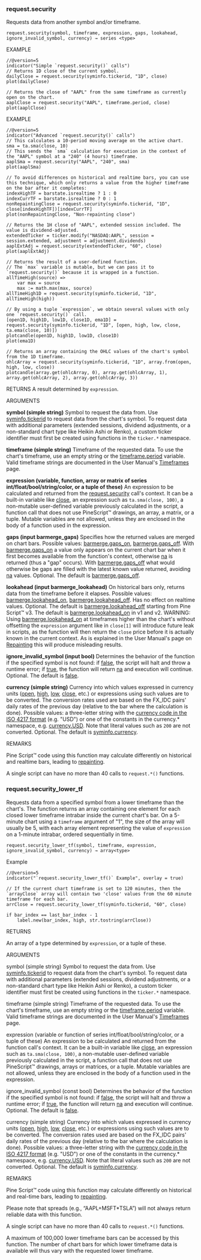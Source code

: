 ### request.security

Requests data from another symbol and/or timeframe.

```
request.security(symbol, timeframe, expression, gaps, lookahead, ignore_invalid_symbol, currency) → series <type>
```

EXAMPLE
```
//@version=5
indicator("Simple `request.security()` calls")
// Returns 1D close of the current symbol.
dailyClose = request.security(syminfo.tickerid, "1D", close)
plot(dailyClose)

// Returns the close of "AAPL" from the same timeframe as currently open on the chart.
aaplClose = request.security("AAPL", timeframe.period, close)
plot(aaplClose)
```

EXAMPLE
```
//@version=5
indicator("Advanced `request.security()` calls")
// This calculates a 10-period moving average on the active chart.
sma = ta.sma(close, 10)
// This sends the `sma` calculation for execution in the context of the "AAPL" symbol at a "240" (4 hours) timeframe.
aaplSma = request.security("AAPL", "240", sma)
plot(aaplSma)

// To avoid differences on historical and realtime bars, you can use this technique, which only returns a value from the higher timeframe on the bar after it completes:
indexHighTF = barstate.isrealtime ? 1 : 0
indexCurrTF = barstate.isrealtime ? 0 : 1
nonRepaintingClose = request.security(syminfo.tickerid, "1D", close[indexHighTF])[indexCurrTF]
plot(nonRepaintingClose, "Non-repainting close")

// Returns the 1H close of "AAPL", extended session included. The value is dividend-adjusted.
extendedTicker = ticker.modify("NASDAQ:AAPL", session = session.extended, adjustment = adjustment.dividends)
aaplExtAdj = request.security(extendedTicker, "60", close)
plot(aaplExtAdj)

// Returns the result of a user-defined function.
// The `max` variable is mutable, but we can pass it to `request.security()` because it is wrapped in a function.
allTimeHigh(source) =>
    var max = source
    max := math.max(max, source)
allTimeHigh1D = request.security(syminfo.tickerid, "1D", allTimeHigh(high))

// By using a tuple `expression`, we obtain several values with only one `request.security()` call.
[open1D, high1D, low1D, close1D, ema1D] = request.security(syminfo.tickerid, "1D", [open, high, low, close, ta.ema(close, 10)])
plotcandle(open1D, high1D, low1D, close1D)
plot(ema1D)

// Returns an array containing the OHLC values of the chart's symbol from the 1D timeframe.
ohlcArray = request.security(syminfo.tickerid, "1D", array.from(open, high, low, close))
plotcandle(array.get(ohlcArray, 0), array.get(ohlcArray, 1), array.get(ohlcArray, 2), array.get(ohlcArray, 3))

```
RETURNS
A result determined by `expression`.

ARGUMENTS

**symbol (simple string)** Symbol to request the data from. Use [syminfo.tickerid](https://www.tradingview.com/pine-script-reference/v5/#var_syminfo.tickerid) to request data from the chart's symbol. To request data with additional parameters (extended sessions, dividend adjustments, or a non-standard chart type like Heikin Ashi or Renko), a custom ticker identifier must first be created using functions in the `ticker.*` namespace.

**timeframe (simple string)** Timeframe of the requested data. To use the chart's timeframe, use an empty string or the [timeframe.period](https://www.tradingview.com/pine-script-reference/v5/#var_timeframe.period) variable. Valid timeframe strings are documented in the User Manual's [Timeframes](https://www.tradingview.com/pine-script-docs/en/v5/concepts/Timeframes.html#timeframe-string-specifications) page.

**expression (variable, function, array or matrix of series int/float/bool/string/color, or a tuple of these)** An expression to be calculated and returned from the [request.security](https://www.tradingview.com/pine-script-reference/v5/#fun_request.security) call's context. It can be a built-in variable like [close](https://www.tradingview.com/pine-script-reference/v5/#var_close), an expression such as `ta.sma(close, 100)`, a non-mutable user-defined variable previously calculated in the script, a function call that does not use PineScript™ drawings, an array, a matrix, or a tuple. Mutable variables are not allowed, unless they are enclosed in the body of a function used in the expression.

**gaps (input barmerge_gaps)** Specifies how the returned values are merged on chart bars. Possible values: [barmerge.gaps_on](https://www.tradingview.com/pine-script-reference/v5/#var_barmerge.gaps_on), [barmerge.gaps_off](https://www.tradingview.com/pine-script-reference/v5/#var_barmerge.gaps_off). With [barmerge.gaps_on](https://www.tradingview.com/pine-script-reference/v5/#var_barmerge.gaps_on) a value only appears on the current chart bar when it first becomes available from the function's context, otherwise [na](https://www.tradingview.com/pine-script-reference/v5/#var_na) is returned (thus a "gap" occurs). With [barmerge.gaps_off](https://www.tradingview.com/pine-script-reference/v5/#var_barmerge.gaps_off) what would otherwise be gaps are filled with the latest known value returned, avoiding [na](https://www.tradingview.com/pine-script-reference/v5/#var_na) values. Optional. The default is [barmerge.gaps_off](https://www.tradingview.com/pine-script-reference/v5/#var_barmerge.gaps_off).

**lookahead (input barmerge_lookahead)** On historical bars only, returns data from the timeframe before it elapses. Possible values: [barmerge.lookahead_on](https://www.tradingview.com/pine-script-reference/v5/#var_barmerge.lookahead_on), [barmerge.lookahead_off](https://www.tradingview.com/pine-script-reference/v5/#var_barmerge.lookahead_off). Has no effect on realtime values. Optional. The default is [barmerge.lookahead_off](https://www.tradingview.com/pine-script-reference/v5/#var_barmerge.lookahead_off) starting from Pine Script™ v3. The default is [barmerge.lookahead_on](https://www.tradingview.com/pine-script-reference/v5/#var_barmerge.lookahead_on) in v1 and v2. WARNING: Using [barmerge.lookahead_on](https://www.tradingview.com/pine-script-reference/v5/#var_barmerge.lookahead_on) at timeframes higher than the chart's without offsetting the `expression` argument like in `close[1]` will introduce future leak in scripts, as the function will then return the `close` price before it is actually known in the current context. As is explained in the User Manual's page on [Repainting](https://www.tradingview.com/pine-script-docs/en/v5/concepts/Repainting.html#future-leak-with-request-security) this will produce misleading results.

**ignore_invalid_symbol (input bool)** Determines the behavior of the function if the specified symbol is not found: if [false](https://www.tradingview.com/pine-script-reference/v5/#op_false), the script will halt and throw a runtime error; if [true](https://www.tradingview.com/pine-script-reference/v5/#op_true), the function will return [na](https://www.tradingview.com/pine-script-reference/v5/#var_na) and execution will continue. Optional. The default is [false](https://www.tradingview.com/pine-script-reference/v5/#op_false).

**currency (simple string)** Currency into which values expressed in currency units ([open](https://www.tradingview.com/pine-script-reference/v5/#var_open), [high](https://www.tradingview.com/pine-script-reference/v5/#var_high), [low](https://www.tradingview.com/pine-script-reference/v5/#var_low), [close](https://www.tradingview.com/pine-script-reference/v5/#var_close), etc.) or expressions using such values are to be converted. The conversion rates used are based on the FX_IDC pairs' daily rates of the previous day (relative to the bar where the calculation is done). Possible values: a three-letter string with the [currency code in the ISO 4217 format](https://en.wikipedia.org/wiki/ISO_4217#Active_codes) (e.g. "USD") or one of the constants in the currency.* namespace, e.g. [currency.USD](https://www.tradingview.com/pine-script-reference/v5/#var_currency.USD). Note that literal values such as `200` are not converted. Optional. The default is [syminfo.currency](https://www.tradingview.com/pine-script-reference/v5/#var_syminfo.currency).

REMARKS

Pine Script™ code using this function may calculate differently on historical and realtime bars, leading to  [repainting](https://www.tradingview.com/pine-script-docs/en/v5/concepts/Repainting.html).

A single script can have no more than 40 calls to `request.*()` functions.

### request.security_lower_tf

Requests data from a specified symbol from a lower timeframe than the chart's. The function returns an array containing one element for each closed lower timeframe intrabar inside the current chart's bar. On a 5-minute chart using a `timeframe` argument of "1", the size of the array will usually be 5, with each array element representing the value of `expression` on a 1-minute intrabar, ordered sequentially in time.

```
request.security_lower_tf(symbol, timeframe, expression, ignore_invalid_symbol, currency) → array<type>
```

Example
```
//@version=5
indicator("`request.security_lower_tf()` Example", overlay = true)

// If the current chart timeframe is set to 120 minutes, then the `arrayClose` array will contain two 'close' values from the 60 minute timeframe for each bar.
arrClose = request.security_lower_tf(syminfo.tickerid, "60", close)

if bar_index == last_bar_index - 1
    label.new(bar_index, high, str.tostring(arrClose))
```

RETURNS

An array of a type determined by `expression`, or a tuple of these.

ARGUMENTS

symbol (simple string) Symbol to request the data from. Use  [syminfo.tickerid](https://www.tradingview.com/pine-script-reference/v5/#var_syminfo.tickerid)  to request data from the chart's symbol. To request data with additional parameters (extended sessions, dividend adjustments, or a non-standard chart type like Heikin Ashi or Renko), a custom ticker identifier must first be created using functions in the `ticker.*` namespace.

timeframe (simple string) Timeframe of the requested data. To use the chart's timeframe, use an empty string or the  [timeframe.period](https://www.tradingview.com/pine-script-reference/v5/#var_timeframe.period)  variable. Valid timeframe strings are documented in the User Manual's  [Timeframes](https://www.tradingview.com/pine-script-docs/en/v5/concepts/Timeframes.html#timeframe-string-specifications)  page.

expression (variable or function of series int/float/bool/string/color, or a tuple of these) An expression to be calculated and returned from the function call's context. It can be a built-in variable like  [close](https://www.tradingview.com/pine-script-reference/v5/#var_close), an expression such as `ta.sma(close, 100)`, a non-mutable user-defined variable previously calculated in the script, a function call that does not use PineScript™ drawings, arrays or matrices, or a tuple. Mutable variables are not allowed, unless they are enclosed in the body of a function used in the expression.

ignore_invalid_symbol (const bool) Determines the behavior of the function if the specified symbol is not found: if  [false](https://www.tradingview.com/pine-script-reference/v5/#op_false), the script will halt and throw a runtime error; if  [true](https://www.tradingview.com/pine-script-reference/v5/#op_true), the function will return  [na](https://www.tradingview.com/pine-script-reference/v5/#var_na)  and execution will continue. Optional. The default is  [false](https://www.tradingview.com/pine-script-reference/v5/#op_false).

currency (simple string) Currency into which values expressed in currency units ([open](https://www.tradingview.com/pine-script-reference/v5/#var_open),  [high](https://www.tradingview.com/pine-script-reference/v5/#var_high),  [low](https://www.tradingview.com/pine-script-reference/v5/#var_low),  [close](https://www.tradingview.com/pine-script-reference/v5/#var_close), etc.) or expressions using such values are to be converted. The conversion rates used are based on the FX_IDC pairs' daily rates of the previous day (relative to the bar where the calculation is done). Possible values: a three-letter string with the  [currency code in the ISO 4217 format](https://en.wikipedia.org/wiki/ISO_4217#Active_codes)  (e.g. "USD") or one of the constants in the currency.* namespace, e.g.  [currency.USD](https://www.tradingview.com/pine-script-reference/v5/#var_currency.USD). Note that literal values such as `200` are not converted. Optional. The default is  [syminfo.currency](https://www.tradingview.com/pine-script-reference/v5/#var_syminfo.currency).

REMARKS

Pine Script™ code using this function may calculate differently on historical and real-time bars, leading to  [repainting](https://www.tradingview.com/pine-script-docs/en/v5/concepts/Repainting.html).

Please note that spreads (e.g., “AAPL+MSFT*TSLA”) will not always return reliable data with this function.

A single script can have no more than 40 calls to `request.*()` functions.

A maximum of 100,000 lower timeframe bars can be accessed by this function. The number of chart bars for which lower timeframe data is available will thus vary with the requested lower timeframe.

